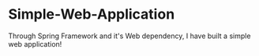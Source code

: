 # Simple-Web-Application
Through Spring Framework and it's Web dependency, I have built a simple web application!
